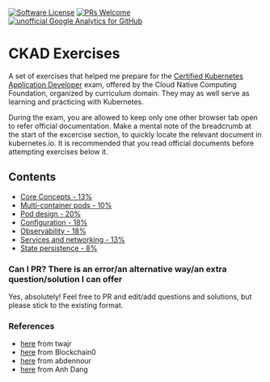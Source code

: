 [![Software License](https://img.shields.io/badge/license-MIT-brightgreen.svg?style=flat-square)](LICENSE)
[![PRs Welcome](https://img.shields.io/badge/PRs-welcome-brightgreen.svg?style=flat-square)](http://makeapullrequest.com)
[![unofficial Google Analytics for GitHub](https://gaforgithub.azurewebsites.net/api?repo=CKAD-exercises)](https://github.com/dgkanatsios/gaforgithub)

# CKAD Exercises

A set of exercises that helped me prepare for the [Certified Kubernetes Application Developer](https://www.cncf.io/certification/ckad/) exam, offered by the Cloud Native Computing Foundation, organized by curriculum domain. They may as well serve as learning and practicing with Kubernetes.

During the exam, you are allowed to keep only one other browser tab open to refer official documentation. Make a mental note of the breadcrumb at the start of the excercise section, to quickly locate the relevant document in kubernetes.io. It is recommended that you read official documents before attempting exercises below it.

## Contents

- [Core Concepts - 13%](a.core_concepts.md)
- [Multi-container pods - 10%](b.multi_container_pods.md)
- [Pod design - 20%](c.pod_design.md)
- [Configuration - 18%](d.configuration.md)
- [Observability - 18%](e.observability.md)
- [Services and networking - 13%](f.services.md)
- [State persistence - 8%](g.state.md)

### Can I PR? There is an error/an alternative way/an extra question/solution I can offer

Yes, absolutely! Feel free to PR and edit/add questions and solutions, but please stick to the existing format.

### References
- [here](https://github.com/twajr/ckad-prep-notes) from twajr
- [here](https://www.reddit.com/r/kubernetes/comments/9uydc1/passed_the_ckad_special_thanks_to_the_linux/) from Blockchain0
- [here](https://medium.com/devopslinks/my-story-towards-cka-ckad-and-some-tips-daf495e711a9) from abdennour
- [here](https://medium.com/chotot-techblog/tips-tricks-to-pass-certified-kubernetes-application-developer-ckad-exam-67c9e1b32e6e) from Anh Dang
